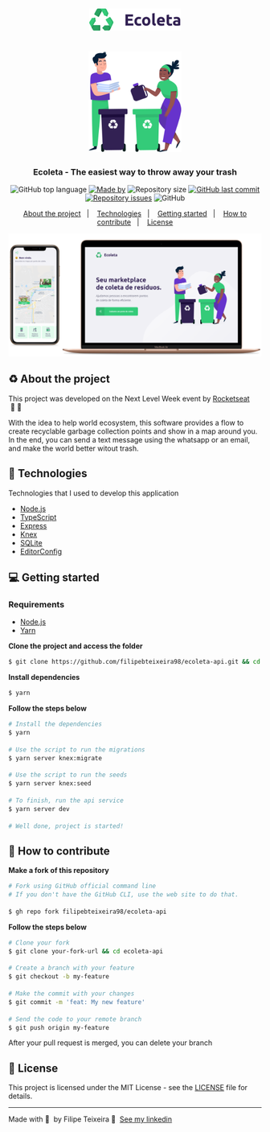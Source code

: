 <h1 align="center">
  <img src=".github/logo.png" alt="Logo"><br /><br />
  <img src=".github/people.png" alt="Logo Image" height="200">
</h1>

<h3 align="center">
  Ecoleta - The easiest way to throw away your trash
</h3>

<p align="center">
  <img alt="GitHub top language" src="https://img.shields.io/github/languages/top/filipebteixeira98/ecoleta-api?color=%2334CB79">
  <a href="https://www.linkedin.com/in/filipebteixeira98/"><img alt="Made by" src="https://img.shields.io/badge/made%20by-Filipe%20Teixeira-%2334CB79"></a>
  <img alt="Repository size" src="https://img.shields.io/github/repo-size/filipebteixeira98/ecoleta-api?color=%2334CB79">
  <a href="https://github.com/filipebteixeira98/ecoleta-api/commits/master"><img alt="GitHub last commit" src="https://img.shields.io/github/last-commit/filipebteixeira98/ecoleta-api?color=%2334CB79"></a>
  <a href="https://github.com/filipebteixeira98/ecoleta-api/issues"><img alt="Repository issues" src="https://img.shields.io/github/issues/filipebteixeira98/ecoleta-api?color=%2334CB79"></a>
  <img alt="GitHub" src="https://img.shields.io/github/license/filipebteixeira98/ecoleta-api?color=%2334CB79">
</p>

<p align="center">
  <a href="#recycle-about-the-project">About the project</a>&nbsp;&nbsp;&nbsp;|&nbsp;&nbsp;&nbsp;
  <a href="#-technologies">Technologies</a>&nbsp;&nbsp;&nbsp;|&nbsp;&nbsp;&nbsp;
  <a href="#-getting-started">Getting started</a>&nbsp;&nbsp;&nbsp;|&nbsp;&nbsp;&nbsp;
  <a href="#-how-to-contribute">How to contribute</a>&nbsp;&nbsp;&nbsp;|&nbsp;&nbsp;&nbsp;
  <a href="#-license">License</a>
</p>

<img alt="Layout" src=".github/mockup.png">

## :recycle: About the project

This project was developed on the Next Level Week event by [Rocketseat](https://rocketseat.com.br/) &nbsp;🚀&nbsp;💜

With the idea to help world ecosystem, this software provides a flow to create recyclable garbage collection points and show in a map around you. In the end, you can send a text message using the whatsapp or an email, and make the world better witout trash.

## 🚀 Technologies

Technologies that I used to develop this application

- [Node.js](https://nodejs.org/en/)
- [TypeScript](https://www.typescriptlang.org/)
- [Express](https://expressjs.com/pt-br/)
- [Knex](http://knexjs.org/)
- [SQLite](https://www.sqlite.org/)
- [EditorConfig](https://editorconfig.org/)

## 💻 Getting started

### Requirements

- [Node.js](https://nodejs.org/en/)
- [Yarn](https://classic.yarnpkg.com/)

**Clone the project and access the folder**

```bash
$ git clone https://github.com/filipebteixeira98/ecoleta-api.git && cd ecoleta-api
```

**Install dependencies**

```bash
$ yarn
```

**Follow the steps below**

```bash
# Install the dependencies
$ yarn

# Use the script to run the migrations
$ yarn server knex:migrate

# Use the script to run the seeds
$ yarn server knex:seed

# To finish, run the api service
$ yarn server dev

# Well done, project is started!
```

## 🤔 How to contribute

**Make a fork of this repository**

```bash
# Fork using GitHub official command line
# If you don't have the GitHub CLI, use the web site to do that.

$ gh repo fork filipebteixeira98/ecoleta-api
```

**Follow the steps below**

```bash
# Clone your fork
$ git clone your-fork-url && cd ecoleta-api

# Create a branch with your feature
$ git checkout -b my-feature

# Make the commit with your changes
$ git commit -m 'feat: My new feature'

# Send the code to your remote branch
$ git push origin my-feature
```

After your pull request is merged, you can delete your branch

## 📝 License

This project is licensed under the MIT License - see the [LICENSE](LICENSE) file for details.

---

Made with 💜&nbsp; by Filipe Teixeira 👋 &nbsp;[See my linkedin](https://www.linkedin.com/in/filipebteixeira98/)
